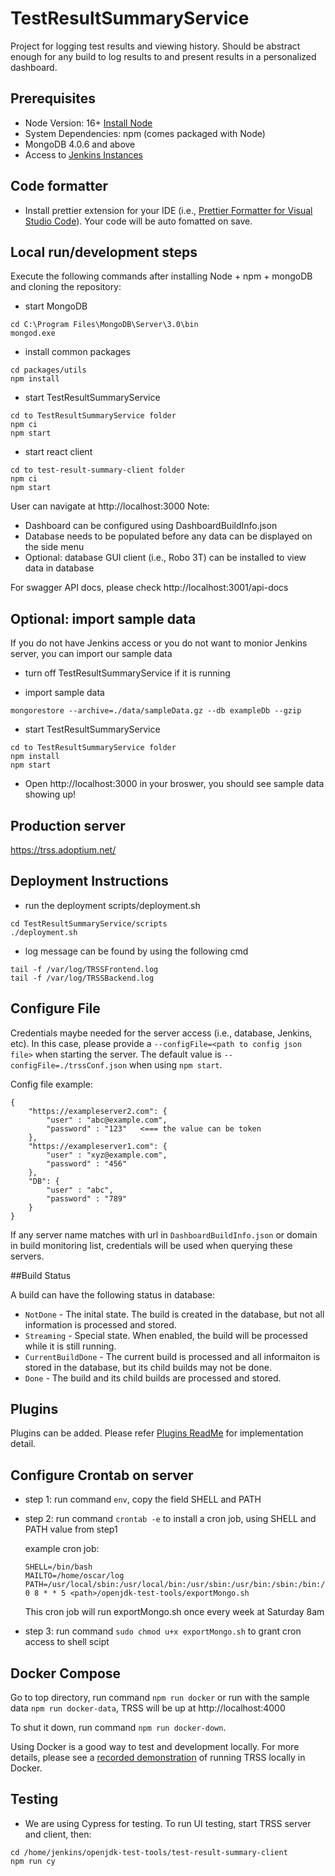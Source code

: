 # TestResultSummaryService

Project for logging test results and viewing history. Should be abstract enough for any build to log results to and present results in a personalized dashboard.

## Prerequisites

-   Node Version: 16+ [Install Node](https://nodejs.org/en/download/)
-   System Dependencies: npm (comes packaged with Node)
-   MongoDB 4.0.6 and above
-   Access to [Jenkins Instances](https://ci.adoptium.net)

## Code formatter

-   Install prettier extension for your IDE (i.e., [Prettier Formatter for Visual Studio Code](https://marketplace.visualstudio.com/items?itemName=esbenp.prettier-vscode)). Your code will be auto fomatted on save.

## Local run/development steps

Execute the following commands after installing Node + npm + mongoDB and cloning the repository:

-   start MongoDB

```
cd C:\Program Files\MongoDB\Server\3.0\bin
mongod.exe
```

-   install common packages

```
cd packages/utils
npm install
```

-   start TestResultSummaryService

```
cd to TestResultSummaryService folder
npm ci
npm start
```

-   start react client

```
cd to test-result-summary-client folder
npm ci
npm start
```

User can navigate at http://localhost:3000
Note:

-   Dashboard can be configured using DashboardBuildInfo.json
-   Database needs to be populated before any data can be displayed on the side menu
-   Optional: database GUI client (i.e., Robo 3T) can be installed to view data in database

For swagger API docs, please check http://localhost:3001/api-docs

## Optional: import sample data

If you do not have Jenkins access or you do not want to monior Jenkins server, you can import our sample data

-   turn off TestResultSummaryService if it is running

-   import sample data

```
mongorestore --archive=./data/sampleData.gz --db exampleDb --gzip
```

-   start TestResultSummaryService

```
cd to TestResultSummaryService folder
npm install
npm start
```

-   Open http://localhost:3000 in your broswer, you should see sample data showing up!

## Production server

https://trss.adoptium.net/

## Deployment Instructions

-   run the deployment scripts/deployment.sh

```
cd TestResultSummaryService/scripts
./deployment.sh
```

-   log message can be found by using the following cmd

```
tail -f /var/log/TRSSFrontend.log
tail -f /var/log/TRSSBackend.log
```

## Configure File

Credentials maybe needed for the server access (i.e., database, Jenkins, etc). In this case, please provide a `--configFile=<path to config json file>` when starting the server. The default value is `--configFile=./trssConf.json` when using `npm start`.

Config file example:

```
{
	"https://exampleserver2.com": {
		"user" : "abc@example.com",
		"password" : "123"   <=== the value can be token
	},
	"https://exampleserver1.com": {
		"user" : "xyz@example.com",
		"password" : "456"
	},
	"DB": {
		"user" : "abc",
		"password" : "789"
	}
}
```

If any server name matches with url in `DashboardBuildInfo.json` or domain in build monitoring list, credentials will be used when querying these servers.

##Build Status

A build can have the following status in database:

-   `NotDone` - The inital state. The build is created in the database, but not all information is processed and stored.
-   `Streaming` - Special state. When enabled, the build will be processed while it is still running.
-   `CurrentBuildDone` - The current build is processed and all informaiton is stored in the database, but its child builds may not be done.
-   `Done` - The build and its child builds are processed and stored.

## Plugins

Plugins can be added. Please refer [Plugins ReadMe](./plugins/README.md) for implementation detail.

## Configure Crontab on server

-   step 1: run command `env`, copy the field SHELL and PATH
-   step 2: run command `crontab -e` to install a cron job, using SHELL and PATH value from step1

    example cron job:

    ```
    SHELL=/bin/bash
    MAILTO=/home/oscar/log
    PATH=/usr/local/sbin:/usr/local/bin:/usr/sbin:/usr/bin:/sbin:/bin:/usr/games:/usr/local/games:/snap/bin
    0 8 * * 5 <path>/openjdk-test-tools/exportMongo.sh
    ```

    This cron job will run exportMongo.sh once every week at Saturday 8am

-   step 3: run command `sudo chmod u+x exportMongo.sh` to grant cron access to shell scipt

## Docker Compose

Go to top directory, run command `npm run docker` or run with the sample data `npm run docker-data`, TRSS will be up at http://localhost:4000

To shut it down, run command `npm run docker-down`.

Using Docker is a good way to test and development locally. For more details, please see a [recorded demonstration](https://youtu.be/9Adwk2qkL1A) of running TRSS locally in Docker.

## Testing

-   We are using Cypress for testing. To run UI testing, start TRSS server and client, then:

```
cd /home/jenkins/openjdk-test-tools/test-result-summary-client
npm run cy
```
